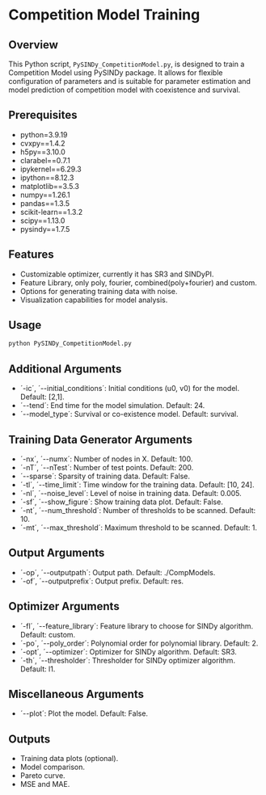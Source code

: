 # Competition Model Training

## Overview
This Python script, `PySINDy_CompetitionModel.py`, is designed to train a Competition Model using PySINDy package. It allows for flexible configuration of parameters and is suitable for parameter estimation and model prediction of competition model with coexistence and survival.

## Prerequisites
- python=3.9.19
- cvxpy==1.4.2
- h5py==3.10.0
- clarabel==0.7.1
- ipykernel==6.29.3
- ipython==8.12.3
- matplotlib==3.5.3
- numpy==1.26.1
- pandas==1.3.5
- scikit-learn==1.3.2
- scipy==1.13.0
- pysindy==1.7.5

## Features
- Customizable optimizer, currently it has SR3 and SINDyPI.
- Feature Library, only poly, fourier, combined(poly+fourier) and custom. 
- Options for generating training data with noise.
- Visualization capabilities for model analysis.

## Usage
```bash
python PySINDy_CompetitionModel.py
```

## Additional Arguments
- ´-ic´, ´--initial_conditions´: Initial conditions (u0, v0) for the model. Default: [2,1].
- ´--tend´: End time for the model simulation. Default: 24.
- ´--model_type´: Survival or co-existence model. Default: survival.

## Training Data Generator Arguments
- ´-nx´, ´--numx´: Number of nodes in X. Default: 100.
- ´-nT´, ´--nTest´: Number of test points. Default: 200.
- ´--sparse´: Sparsity of training data. Default: False.
- ´-tl´, ´--time_limit´: Time window for the training data. Default: [10, 24].
- ´-nl´, ´--noise_level´: Level of noise in training data. Default: 0.005.
- ´-sf´, ´--show_figure´: Show training data plot. Default: False.
- ´-nt´, ´--num_threshold´: Number of thresholds to be scanned. Default: 10.
- ´-mt´, ´--max_threshold´: Maximum threshold to be scanned. Default: 1.

## Output Arguments
- ´-op´, ´--outputpath´: Output path. Default: ./CompModels.
- ´-of´, ´--outputprefix´: Output prefix. Default: res.

## Optimizer Arguments
- ´-fl´, ´--feature_library´: Feature library to choose for SINDy algorithm. Default: custom.
- ´-po´, ´--poly_order´: Polynomial order for polynomial library. Default: 2.
- ´-opt´, ´--optimizer´: Optimizer for SINDy algorithm. Default: SR3.
- ´-th´, ´--thresholder´: Thresholder for SINDy optimizer algorithm. Default: l1.

## Miscellaneous Arguments
- ´--plot´: Plot the model. Default: False.

## Outputs
- Training data plots (optional).
- Model comparison.
- Pareto curve.
- MSE and MAE.



